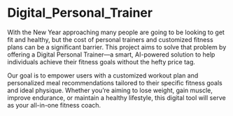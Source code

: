 # Digital_Personal_Trainer

With the New Year approaching many people are going to be looking to get fit and healthy, but the cost of personal trainers and customized fitness plans can be a significant barrier. This project aims to solve that problem by offering a Digital Personal Trainer—a smart, AI-powered solution to help individuals achieve their fitness goals without the hefty price tag.

Our goal is to empower users with a customized workout plan and personalized meal recommendations tailored to their specific fitness goals and ideal physique. Whether you’re aiming to lose weight, gain muscle, improve endurance, or maintain a healthy lifestyle, this digital tool will serve as your all-in-one fitness coach.

